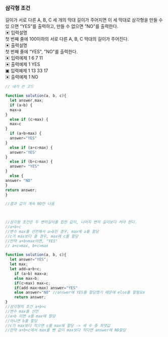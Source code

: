 ### 삼각형 조건
길이가 서로 다른 A, B, C 세 개의 막대 길이가 주어지면 이 세 막대로 삼각형을 만들 수 있 으면 “YES"를 출력하고, 만들 수 없으면 ”NO"를 출력한다.   
▣ 입력설명   
첫 번째 줄에 100이하의 서로 다른 A, B, C 막대의 길이가 주어진다.   
▣ 출력설명   
첫 번째 줄에 “YES", "NO"를 출력한다.   
▣ 입력예제 1 6 7 11   
▣ 출력예제 1 YES   
▣ 입력예제 1 13 33 17   
▣ 출력예제 1 NO   

```jsx
// 내가 쓴 코드

function solution(a, b, c){
  let answer,max;
  if (a>b) {
  max=a
}
  else if (c>max) {
  max=c
}
  if (a+b>max) {
  answer="YES"
}
  else if (a+c>max) {
  answer='YES'
}
  else if (b+c>max) {
  answer= "YES"
}
  else {
answer= "NO"
}
return answer;
}

//결과 값이 계속 NO만 나옴

            

//삼각형 조건은 두 변의길이를 합한 값이, 나머지 변의 길이보다 커야 한다.
//a+b>c
//변수 max를 선언해서 a>b인 경우, max에 a를 할당
//c가 max보다 클 경우, max에 c를 할당
//만약 a+b>max이면, "YES"
// a+c>max, b+c>max

function solution(a, b, c){
  let answer="YES";
  let max;
  let add=a+b+c;
    if (a>b) max=a;
    else max=b;
    if(c>max) max=c;
    if(add-max>max) answer="YES"
    else answer="NO" //answer에 YES를 할당했기 때문에 else를 할필요x
    return answer;
}
//삼각형의 조건 a+b>c
//변수 max를 선언
//a>b 이면 a를 max에 할당
//아니면 b를 할당
//c가 max보다 작으면 c를 max에 할당 -> 세 수 중 최댓값
//만약 a+b+c에서 max를 뺀 값이 max보다 작다면 answer에 NO할당

```
